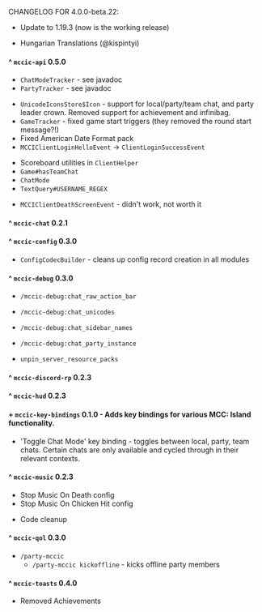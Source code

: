 CHANGELOG FOR 4.0.0-beta.22:

* Update to 1.19.3 (now is the working release)
+ Hungarian Translations (@kispintyi)

#### ^ `mccic-api` 0.5.0
+ `ChatModeTracker` - see javadoc
+ `PartyTracker` - see javadoc

* `UnicodeIconsStore$Icon` - support for local/party/team chat, and party leader crown. Removed support for achievement and infinibag.
* `GameTracker` - fixed game start triggers (they removed the round start message?!)
* Fixed American Date Format pack
* `MCCIClientLoginHelloEvent` -> `ClientLoginSuccessEvent`

+ Scoreboard utilities in `ClientHelper`
+ `Game#hasTeamChat`
+ `ChatMode`
+ `TextQuery#USERNAME_REGEX`

- `MCCIClientDeathScreenEvent` - didn't work, not worth it

#### ^ `mccic-chat` 0.2.1

#### ^ `mccic-config` 0.3.0
+ `ConfigCodecBuilder` - cleans up config record creation in all modules

#### ^ `mccic-debug` 0.3.0
+ `/mccic-debug:chat_raw_action_bar`
+ `/mccic-debug:chat_unicodes`
+ `/mccic-debug:chat_sidebar_names`
+ `/mccic-debug:chat_party_instance`

+ `unpin_server_resource_packs`

#### ^ `mccic-discord-rp` 0.2.3

#### ^ `mccic-hud` 0.2.3

#### + `mccic-key-bindings` 0.1.0 - Adds key bindings for various MCC: Island functionality.
+ 'Toggle Chat Mode' key binding - toggles between local, party, team chats. Certain chats are only available and cycled through in their relevant contexts.

#### ^ `mccic-music` 0.2.3
+ Stop Music On Death config
+ Stop Music On Chicken Hit config

* Code cleanup

#### ^ `mccic-qol` 0.3.0
+ `/party-mccic`
  + `/party-mccic kickoffline` - kicks offline party members

#### ^ `mccic-toasts` 0.4.0
- Removed Achievements
